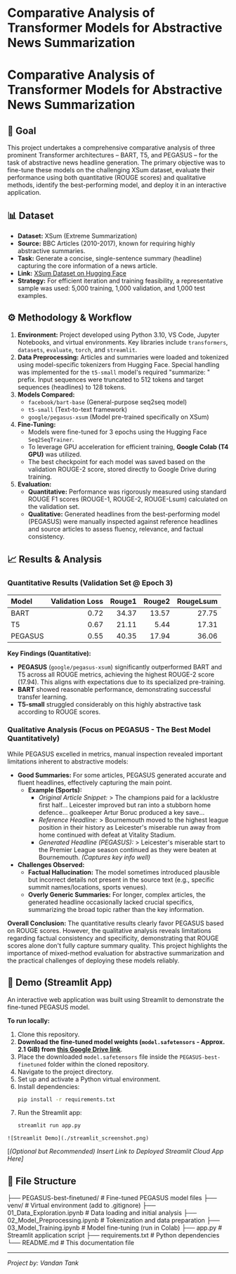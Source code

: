 # Comparative Analysis of Transformer Models for Abstractive News Summarization

# Comparative Analysis of Transformer Models for Abstractive News Summarization

## 🎯 Goal
This project undertakes a comprehensive comparative analysis of three prominent Transformer architectures – BART, T5, and PEGASUS – for the task of abstractive news headline generation. The primary objective was to fine-tune these models on the challenging XSum dataset, evaluate their performance using both quantitative (ROUGE scores) and qualitative methods, identify the best-performing model, and deploy it in an interactive application.

## 📊 Dataset
* **Dataset:** XSum (Extreme Summarization)
* **Source:** BBC Articles (2010-2017), known for requiring highly abstractive summaries.
* **Task:** Generate a concise, single-sentence summary (headline) capturing the core information of a news article.
* **Link:** [XSum Dataset on Hugging Face](https://huggingface.co/datasets/EdinburghNLP/xsum)
* **Strategy:** For efficient iteration and training feasibility, a representative sample was used: 5,000 training, 1,000 validation, and 1,000 test examples.

## ⚙️ Methodology & Workflow
1.  **Environment:** Project developed using Python 3.10, VS Code, Jupyter Notebooks, and virtual environments. Key libraries include `transformers`, `datasets`, `evaluate`, `torch`, and `streamlit`.
2.  **Data Preprocessing:** Articles and summaries were loaded and tokenized using model-specific tokenizers from Hugging Face. Special handling was implemented for the `t5-small` model's required "summarize: " prefix. Input sequences were truncated to 512 tokens and target sequences (headlines) to 128 tokens.
3.  **Models Compared:**
    * `facebook/bart-base` (General-purpose seq2seq model)
    * `t5-small` (Text-to-text framework)
    * `google/pegasus-xsum` (Model pre-trained specifically on XSum)
4.  **Fine-Tuning:**
    * Models were fine-tuned for 3 epochs using the Hugging Face `Seq2SeqTrainer`.
    * To leverage GPU acceleration for efficient training, **Google Colab (T4 GPU)** was utilized.
    * The best checkpoint for each model was saved based on the validation ROUGE-2 score, stored directly to Google Drive during training.
5.  **Evaluation:**
    * **Quantitative:** Performance was rigorously measured using standard ROUGE F1 scores (ROUGE-1, ROUGE-2, ROUGE-Lsum) calculated on the validation set.
    * **Qualitative:** Generated headlines from the best-performing model (PEGASUS) were manually inspected against reference headlines and source articles to assess fluency, relevance, and factual consistency.

## 📈 Results & Analysis

### Quantitative Results (Validation Set @ Epoch 3)

| Model   |   Validation Loss |   Rouge1 |   Rouge2 |   RougeLsum |
| :------ | ------------------: | -------: | -------: | ----------: |
| BART    |              0.72 |    34.37 |    13.57 |       27.75 |
| T5      |              0.67 |    21.11 |     5.44 |       17.31 |
| PEGASUS |              0.55 |    40.35 |    17.94 |       36.06 |

**Key Findings (Quantitative):**
* **PEGASUS** (`google/pegasus-xsum`) significantly outperformed BART and T5 across all ROUGE metrics, achieving the highest ROUGE-2 score (17.94). This aligns with expectations due to its specialized pre-training.
* **BART** showed reasonable performance, demonstrating successful transfer learning.
* **T5-small** struggled considerably on this highly abstractive task according to ROUGE scores.

### Qualitative Analysis (Focus on PEGASUS - The Best Model Quantitatively)

While PEGASUS excelled in metrics, manual inspection revealed important limitations inherent to abstractive models:

* **Good Summaries:** For some articles, PEGASUS generated accurate and fluent headlines, effectively capturing the main point.
    * **Example (Sports):**
        * *Original Article Snippet:* > The champions paid for a lacklustre first half... Leicester improved but ran into a stubborn home defence... goalkeeper Artur Boruc produced a key save...
        * *Reference Headline:* > Bournemouth moved to the highest league position in their history as Leicester's miserable run away from home continued with defeat at Vitality Stadium.
        * *Generated Headline (PEGASUS):* > Leicester's miserable start to the Premier League season continued as they were beaten at Bournemouth. *(Captures key info well)*
* **Challenges Observed:**
    * **Factual Hallucination:** The model sometimes introduced plausible but incorrect details not present in the source text (e.g., specific summit names/locations, sports venues).
    * **Overly Generic Summaries:** For longer, complex articles, the generated headline occasionally lacked crucial specifics, summarizing the broad topic rather than the key information.

**Overall Conclusion:** The quantitative results clearly favor PEGASUS based on ROUGE scores. However, the qualitative analysis reveals limitations regarding factual consistency and specificity, demonstrating that ROUGE scores alone don't fully capture summary quality. This project highlights the importance of mixed-method evaluation for abstractive summarization and the practical challenges of deploying these models reliably.

## 🚀 Demo (Streamlit App)

An interactive web application was built using Streamlit to demonstrate the fine-tuned PEGASUS model.

**To run locally:**
1. Clone this repository.
2. **Download the fine-tuned model weights (`model.safetensors` - Approx. 2.1 GiB) from [this Google Drive link](https://drive.google.com/file/d/1gui4hSjzA6LnQefdVR5r3_T8ObmexZvG/view?usp=sharing)**.
3. Place the downloaded `model.safetensors` file inside the `PEGASUS-best-finetuned` folder within the cloned repository.
4. Navigate to the project directory.
5. Set up and activate a Python virtual environment.
6. Install dependencies:
    ```bash
    pip install -r requirements.txt
    ```
7. Run the Streamlit app:
    ```bash
    streamlit run app.py
    ```

`![Streamlit Demo](./streamlit_screenshot.png)`

[*(Optional but Recommended) Insert Link to Deployed Streamlit Cloud App Here]*

## 📁 File Structure
├── PEGASUS-best-finetuned/ # Fine-tuned PEGASUS model files ├── venv/ # Virtual environment (add to .gitignore) ├── 01_Data_Exploration.ipynb # Data loading and initial analysis ├── 02_Model_Preprocessing.ipynb # Tokenization and data preparation ├── 03_Model_Training.ipynb # Model fine-tuning (run in Colab) ├── app.py # Streamlit application script ├── requirements.txt # Python dependencies └── README.md # This documentation file


---
*Project by: Vandan Tank*